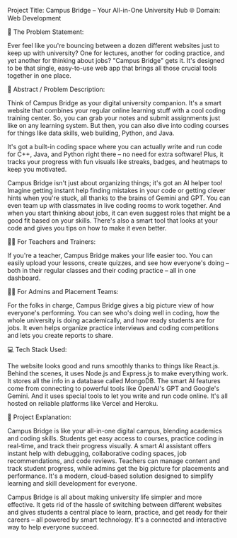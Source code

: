 Project Title: Campus Bridge – Your All-in-One University Hub
🌐 Domain: Web Development

🧩 The Problem Statement:

Ever feel like you're bouncing between a dozen different websites just to keep up with university? One for lectures, another for coding practice, and yet another for thinking about jobs? "Campus Bridge" gets it. It's designed to be that single, easy-to-use web app that brings all those crucial tools together in one place.

📝 Abstract / Problem Description:

Think of Campus Bridge as your digital university companion. It's a smart website that combines your regular online learning stuff with a cool coding training center. So, you can grab your notes and submit assignments just like on any learning system. But then, you can also dive into coding courses for things like data skills, web building, Python, and Java.

It's got a built-in coding space where you can actually write and run code for C++, Java, and Python right there – no need for extra software! Plus, it tracks your progress with fun visuals like streaks, badges, and heatmaps to keep you motivated.

Campus Bridge isn't just about organizing things; it's got an AI helper too! Imagine getting instant help finding mistakes in your code or getting clever hints when you're stuck, all thanks to the brains of Gemini and GPT. You can even team up with classmates in live coding rooms to work together. And when you start thinking about jobs, it can even suggest roles that might be a good fit based on your skills. There's also a smart tool that looks at your code and gives you tips on how to make it even better.

👨‍🏫 For Teachers and Trainers:

If you're a teacher, Campus Bridge makes your life easier too. You can easily upload your lessons, create quizzes, and see how everyone's doing – both in their regular classes and their coding practice – all in one dashboard.

🧑‍💼 For Admins and Placement Teams:

For the folks in charge, Campus Bridge gives a big picture view of how everyone's performing. You can see who's doing well in coding, how the whole university is doing academically, and how ready students are for jobs. It even helps organize practice interviews and coding competitions and lets you create reports to share.

💻 Tech Stack Used:

The website looks good and runs smoothly thanks to things like React.js. Behind the scenes, it uses Node.js and Express.js to make everything work. It stores all the info in a database called MongoDB. The smart AI features come from connecting to powerful tools like OpenAI's GPT and Google's Gemini. And it uses special tools to let you write and run code online. It's all hosted on reliable platforms like Vercel and Heroku.

📖 Project Explanation:

Campus Bridge is like your all-in-one digital campus, blending academics and coding skills. Students get easy access to courses, practice coding in real-time, and track their progress visually. A smart AI assistant offers instant help with debugging, collaborative coding spaces, job recommendations, and code reviews. Teachers can manage content and track student progress, while admins get the big picture for placements and performance. It's a modern, cloud-based solution designed to simplify learning and skill development for everyone.

Campus Bridge is all about making university life simpler and more effective. It gets rid of the hassle of switching between different websites and gives students a central place to learn, practice, and get ready for their careers – all powered by smart technology. It's a connected and interactive way to help everyone succeed.
